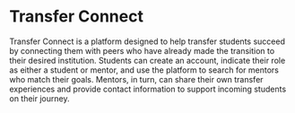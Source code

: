 # Transfer Connect

Transfer Connect is a platform designed to help transfer students succeed by connecting them with peers who have already made the transition to their desired institution. Students can create an account, indicate their role as either a student or mentor, and use the platform to search for mentors who match their goals. Mentors, in turn, can share their own transfer experiences and provide contact information to support incoming students on their journey.
